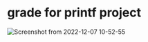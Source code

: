 # grade for printf project

![Screenshot from 2022-12-07 10-52-55](https://user-images.githubusercontent.com/118270669/206160508-9dba7c86-948f-47c2-abfe-29fcd7d57c1d.png)
